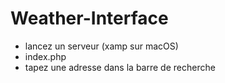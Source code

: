 # Weather-Interface

- lancez un serveur (xamp sur macOS)
- index.php
- tapez une adresse dans la barre de recherche 